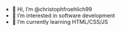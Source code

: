 - 👋 Hi, I’m @christophfroehlich99
- 👀 I’m interested in software development
- 🌱 I’m currently learning HTML/CSS/JS




